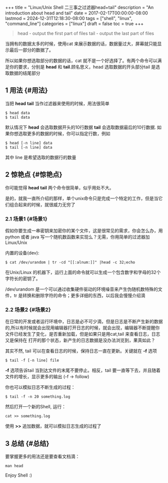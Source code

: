 +++
title = "Linux/Unix Shell 二三事之过滤器head+tail"
description = "An introduction about head and tail"
date = 2017-02-17T00:00:00-08:00
lastmod = 2024-12-31T12:18:30-08:00
tags = ["shell", "linux", "command_line"]
categories = ["linux"]
draft = false
toc = true
+++

> head - output the first part of files
> tail - output the last part of files

当拥有的数据太多的时候，使用cat 来展示数据的话，数据量过大，屏幕就只能显示最后一部分的数据了。

所以如果你想选取部分的数据的话，cat 就不是一个好选择了。有两个命令可以满足你的要求，分别是 **head** 和 **tail**.顾名思义，head 选取数据的开头部分tail 是选取数据的结尾部分


## <span class="section-num">1</span> 用法 {#用法}

当把 **head** **tail** 当作过滤器来使用的时候，用法很简单

```shell
$ head data
$ tail data
```

默认情况下 **head** 会选取数据开头的10行数据 **tail** 会选取数据最后的10行数据. 如果你想选取更多的数据的时候，你可以指定行数，例如

```shell
$ head [-n line] data
$ tail [-n line] data
```

其中 line 是希望选取的数据行的数量


## <span class="section-num">2</span> 惊艳点 {#惊艳点}

你可能觉得 **head** **tail** 两个命令很简单，似乎用处不大。

是的，就我一直所介绍的那样，单个unix命令只是完成一个特定的工作，但是当它们组合起来的时候，就很威力无穷了


### <span class="section-num">2.1</span> 场景1 {#场景1}

假如你要生成一串密钥来加密你的某个文件，这是很常见的需求，你会怎么办，用python 或者 java 写一个随机数函数来实现么？无需，你用简单的过滤器加Linux/Unix

内置的设备(dev):

```shell
$ cat /dev/urandom | tr -cd "[[:alnum:]]" |head -c 32;echo
```

在Unix/Linux 的机器下，运行上面的命令就可以生成一个包含数字和字母的32个字符长的密钥了。

/dev/urandom 是一个可以通过收集硬件驱动的环境噪音来产生伪随机数特殊的文件，tr 是转换和删除字符的命令；更多详细的东西，以后我会慢慢介绍滴


### <span class="section-num">2.2</span> 场景2 {#场景2}

在日常的开发或者运行环境中，日志是必不可少滴，但是日志是不断产生新的数据的,所以有时候就会出现用编辑器打开日志的时候，就会出现，编辑器不断提醒你文件已经发生了变化，是否重新加载，但是如果只是用cat,tail 来查看日志，日志又是保持在
打开的那个状态，新产生的日志数据是没办法浏览到，果真如此？

其实不然, tail 可以在查看日志的时候，保持日志一直在更新。关键就在 **-f** 选项

```shell
$ tail -f [-n line] file
```

**-f** 选项告诉tail 当到达文件的末尾不要停止。相反，tail 要一直等下去，并且随着文件的增长，显示更多的输出 (-f -&gt; follow)

你也可以模拟日志不断生成的过程：

```shell
$ tail -f -n 20 something.log
```

然后打开一个新的Shell, 运行：

```shell
cat >> something.log
```

使用 **&gt;&gt;** 追加数据，就可以模拟日志生成的过程了


## <span class="section-num">3</span> 总结 {#总结}

要掌握更多的用法还是要查看文档滴：

```shell
man head
```

Enjoy Shell :)
